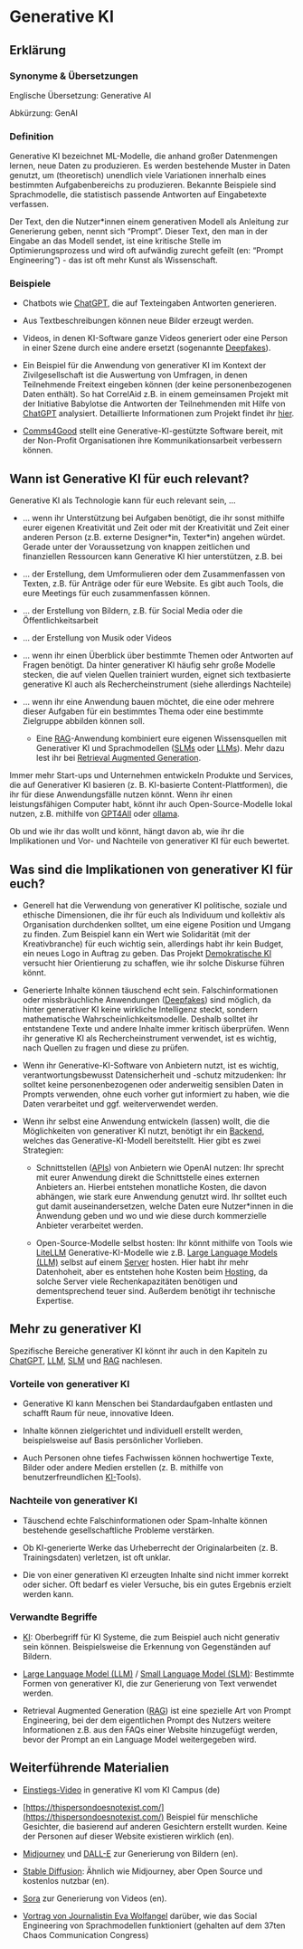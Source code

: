 # Generative KI
## Erklärung

### Synonyme & Übersetzungen

Englische Übersetzung: Generative AI

Abkürzung: GenAI

### Definition

Generative KI bezeichnet ML-Modelle, die anhand großer Datenmengen lernen, neue Daten zu produzieren. Es werden bestehende Muster in Daten genutzt, um (theoretisch) unendlich viele Variationen innerhalb eines bestimmten Aufgabenbereichs zu produzieren. Bekannte Beispiele sind Sprachmodelle, die statistisch passende Antworten auf Eingabetexte verfassen.

Der Text, den die Nutzer\*innen einem generativen Modell als Anleitung zur Generierung geben, nennt sich “Prompt”. Dieser Text, den man in der Eingabe an das Modell sendet, ist eine kritische Stelle im Optimierungsprozess und wird oft aufwändig zurecht gefeilt (en: “Prompt Engineering”) - das ist oft mehr Kunst als Wissenschaft.

### Beispiele

- Chatbots wie [ChatGPT,](https://civic-data.de/selbstlernmaterial/#chatgpt) die auf Texteingaben Antworten generieren.

- Aus Textbeschreibungen können neue Bilder erzeugt werden.

- Videos, in denen KI-Software ganze Videos generiert oder eine Person in einer Szene durch eine andere ersetzt (sogenannte [Deepfakes](https://www.bsi.bund.de/DE/Themen/Unternehmen-und-Organisationen/Informationen-und-Empfehlungen/Kuenstliche-Intelligenz/Deepfakes/deepfakes_node.html)).

- Ein Beispiel für die Anwendung von generativer KI im Kontext der Zivilgesellschaft ist die Auswertung von Umfragen, in denen Teilnehmende Freitext eingeben können (der keine personenbezogenen Daten enthält). So hat CorrelAid z.B. in einem gemeinsamen Projekt mit der Initiative Babylotse die Antworten der Teilnehmenden mit Hilfe von [ChatGPT](https://civic-data.de/selbstlernmaterial/#chatgpt) analysiert. Detaillierte Informationen zum Projekt findet ihr [hier](https://www.correlaid.org/daten-nutzen/projektdatenbank/2024-06-BAB/).

- [Comms4Good](https://comms4good.de/) stellt eine Generative-KI-gestützte Software bereit, mit der Non-Profit Organisationen ihre Kommunikationsarbeit verbessern können.

## Wann ist Generative KI für euch relevant? 

Generative KI als Technologie kann für euch relevant sein, …

- … wenn ihr Unterstützung bei Aufgaben benötigt, die ihr sonst mithilfe eurer eigenen Kreativität und Zeit oder mit der Kreativität und Zeit einer anderen Person (z.B. externe Designer\*in, Texter\*in) angehen würdet. Gerade unter der Voraussetzung von knappen zeitlichen und finanziellen Ressourcen kann Generative KI hier unterstützen, z.B. bei

- … der Erstellung, dem Umformulieren oder dem Zusammenfassen von Texten, z.B. für Anträge oder für eure Website. Es gibt auch Tools, die eure Meetings für euch zusammenfassen können.

- … der Erstellung von Bildern, z.B. für Social Media oder die Öffentlichkeitsarbeit

- … der Erstellung von Musik oder Videos

- … wenn ihr einen Überblick über bestimmte Themen oder Antworten auf Fragen benötigt. Da hinter generativer KI häufig sehr große Modelle stecken, die auf vielen Quellen trainiert wurden, eignet sich textbasierte generative KI auch als Rechercheinstrument (siehe allerdings Nachteile)

- … wenn ihr eine Anwendung bauen möchtet, die eine oder mehrere dieser Aufgaben für ein bestimmtes Thema oder eine bestimmte Zielgruppe abbilden können soll.

  - Eine [RAG](https://civic-data.de/selbstlernmaterial/#rag)-Anwendung kombiniert eure eigenen Wissensquellen mit Generativer KI und Sprachmodellen ([SLMs](https://civic-data.de/selbstlernmaterial/#slm) oder [LLMs](https://civic-data.de/selbstlernmaterial/#llm)). Mehr dazu lest ihr bei [Retrieval Augmented Generation](https://civic-data.de/selbstlernmaterial/#rag).

Immer mehr Start-ups und Unternehmen entwickeln Produkte und Services, die auf Generativer KI basieren (z. B. KI-basierte Content-Plattformen), die ihr für diese Anwendungsfälle nutzen könnt. Wenn ihr einen leistungsfähigen Computer habt, könnt ihr auch Open-Source-Modelle lokal nutzen, z.B. mithilfe von [GPT4All](https://www.nomic.ai/gpt4all) oder [ollama](https://ollama.com/).

Ob und wie ihr das wollt und könnt, hängt davon ab, wie ihr die Implikationen und Vor- und Nachteile von generativer KI für euch bewertet.

## Was sind die Implikationen von generativer KI für euch? 

- Generell hat die Verwendung von generativer KI politische, soziale und ethische Dimensionen, die ihr für euch als Individuum und kollektiv als Organisation durchdenken solltet, um eine eigene Position und Umgang zu finden. Zum Beispiel kann ein Wert wie Solidarität (mit der Kreativbranche) für euch wichtig sein, allerdings habt ihr kein Budget, ein neues Logo in Auftrag zu geben. Das Projekt [Demokratische KI](https://demokratische-ki.de/) versucht hier Orientierung zu schaffen, wie ihr solche Diskurse führen könnt.

- Generierte Inhalte können täuschend echt sein. Falschinformationen oder missbräuchliche Anwendungen ([Deepfakes](https://www.bsi.bund.de/DE/Themen/Unternehmen-und-Organisationen/Informationen-und-Empfehlungen/Kuenstliche-Intelligenz/Deepfakes/deepfakes_node.html)) sind möglich, da hinter generativer KI keine wirkliche Intelligenz steckt, sondern mathematische Wahrscheinlichkeitsmodelle. Deshalb solltet ihr entstandene Texte und andere Inhalte immer kritisch überprüfen. Wenn ihr generative KI als Rechercheinstrument verwendet, ist es wichtig, nach Quellen zu fragen und diese zu prüfen.

- Wenn ihr Generative-KI-Software von Anbietern nutzt, ist es wichtig, verantwortungsbewusst Datensicherheit und -schutz mitzudenken: Ihr solltet keine personenbezogenen oder anderweitig sensiblen Daten in Prompts verwenden, ohne euch vorher gut informiert zu haben, wie die Daten verarbeitet und ggf. weiterverwendet werden.

- Wenn ihr selbst eine Anwendung entwickeln (lassen) wollt, die die Möglichkeiten von generativer KI nutzt, benötigt ihr ein [Backend](https://civic-data.de/selbstlernmaterial/#frontend-backend), welches das Generative-KI-Modell bereitstellt. Hier gibt es zwei Strategien:

  - Schnittstellen ([APIs](https://civic-data.de/selbstlernmaterial/#api)) von Anbietern wie OpenAI nutzen: Ihr sprecht mit eurer Anwendung direkt die Schnittstelle eines externen Anbieters an. Hierbei entstehen monatliche Kosten, die davon abhängen, wie stark eure Anwendung genutzt wird. Ihr solltet euch gut damit auseinandersetzen, welche Daten eure Nutzer\*innen in die Anwendung geben und wo und wie diese durch kommerzielle Anbieter verarbeitet werden.

  - Open-Source-Modelle selbst hosten: Ihr könnt mithilfe von Tools wie [LiteLLM](https://www.litellm.ai/) Generative-KI-Modelle wie z.B. [Large Language Models (LLM)](https://civic-data.de/selbstlernmaterial/#llm) selbst auf einem [Server](https://civic-data.de/selbstlernmaterial/#server) hosten. Hier habt ihr mehr Datenhoheit, aber es entstehen hohe Kosten beim [Hosting](https://civic-data.de/selbstlernmaterial/#hosting), da solche Server viele Rechenkapazitäten benötigen und dementsprechend teuer sind. Außerdem benötigt ihr technische Expertise.

## Mehr zu generativer KI

Spezifische Bereiche generativer KI könnt ihr auch in den Kapiteln zu [ChatGPT](https://civic-data.de/selbstlernmaterial/#chatgpt), [LLM](https://civic-data.de/selbstlernmaterial/#llm), [SLM](https://civic-data.de/selbstlernmaterial/#slm) und [RAG](https://civic-data.de/selbstlernmaterial/#rag) nachlesen.

### Vorteile von generativer KI

- Generative KI kann Menschen bei Standardaufgaben entlasten und schafft Raum für neue, innovative Ideen.

- Inhalte können zielgerichtet und individuell erstellt werden, beispielsweise auf Basis persönlicher Vorlieben.

- Auch Personen ohne tiefes Fachwissen können hochwertige Texte, Bilder oder andere Medien erstellen (z. B. mithilfe von benutzerfreundlichen [KI-](https://civic-data.de/selbstlernmaterial/#ki)Tools).

### Nachteile von generativer KI

- Täuschend echte Falschinformationen oder Spam-Inhalte können bestehende gesellschaftliche Probleme verstärken.

- Ob KI-generierte Werke das Urheberrecht der Originalarbeiten (z. B. Trainingsdaten) verletzen, ist oft unklar.

- Die von einer generativen KI erzeugten Inhalte sind nicht immer korrekt oder sicher. Oft bedarf es vieler Versuche, bis ein gutes Ergebnis erzielt werden kann.

### Verwandte Begriffe

- [KI](https://civic-data.de/selbstlernmaterial/#ki): Oberbegriff für KI Systeme, die zum Beispiel auch nicht generativ sein können. Beispielsweise die Erkennung von Gegenständen auf Bildern.

- [Large Language Model (LLM)](https://civic-data.de/selbstlernmaterial/#llm) / [Small Language Model (SLM)](https://civic-data.de/selbstlernmaterial/#slm): Bestimmte Formen von generativer KI, die zur Generierung von Text verwendet werden.

- Retrieval Augmented Generation ([RAG](https://civic-data.de/selbstlernmaterial/#rag)) ist eine spezielle Art von Prompt Engineering, bei der dem eigentlichen Prompt des Nutzers weitere Informationen z.B. aus den FAQs einer Website hinzugefügt werden, bevor der Prompt an ein Language Model weitergegeben wird.

## Weiterführende Materialien

- [Einstiegs-Video](https://ki-campus.org/videos/generativeki) in generative KI vom KI Campus (de)

- [https://thispersondoesnotexist.com/](https://thispersondoesnotexist.com/) Beispiel für menschliche Gesichter, die basierend auf anderen Gesichtern erstellt wurden. Keine der Personen auf dieser Website existieren wirklich (en).

- [Midjourney](https://www.midjourney.com/home) und [DALL-E](https://openai.com/index/dall-e-3/) zur Generierung von Bildern (en).

- [Stable Diffusion](https://stablediffusionweb.com/): Ähnlich wie Midjourney, aber Open Source und kostenlos nutzbar (en).

- [Sora](https://openai.com/sora/) zur Generierung von Videos (en).

- [Vortrag von Journalistin Eva Wolfangel](https://media.ccc.de/v/37c3-12008-unsere_worte_sind_unsere_waffen) darüber, wie das Social Engineering von Sprachmodellen funktioniert (gehalten auf dem 37ten Chaos Communication Congress)

